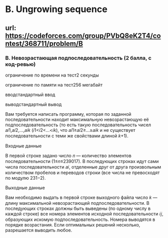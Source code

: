 # B. Ungrowing sequence

## url: https://codeforces.com/group/PVbQ8eK2T4/contest/368711/problem/B

### B. Невозрастающая подпоследовательность (2 балла, с код-ревью)

ограничение по времени на тест2 секунды

ограничение по памяти на тест256 мегабайт

вводстандартный ввод

выводстандартный вывод

Вам требуется написать программу, которая по заданной последовательности находит максимальную невозрастающую её подпоследовательность (то есть такую последовательность чисел 𝑎𝑖1,𝑎𝑖2,…,𝑎𝑖𝑘 (𝑖1<𝑖2<…<𝑖𝑘), что 𝑎𝑖1≥𝑎𝑖2≥…≥𝑎𝑖𝑘 и не существует последовательности с теми же свойствами длиной 𝑘+1).


Входные данные

В первой строке задано число 𝑛 — количество элементов последовательности (1≤𝑛≤239017). В последующих строках идут сами числа последовательности 𝑎𝑖, отделенные друг от друга произвольным количеством пробелов и переводов строки (все числа не превосходят по модулю 231−2).


Выходные данные

Вам необходимо выдать в первой строке выходного файла число 𝑘 — длину максимальной невозрастающей подпоследовательности. В последующих строках должны быть выведены (по одному числу в каждой строке) все номера элементов исходной последовательности 𝑖𝑗, образующих искомую подпоследовательность. Номера выводятся в порядке возрастания. Если оптимальных решений несколько, разрешается выводить любое.

